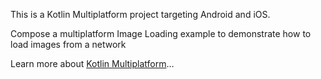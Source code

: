 This is a Kotlin Multiplatform project targeting Android and iOS.


Compose a multiplatform Image Loading example to demonstrate how to load images from a network 




Learn more about [Kotlin Multiplatform](https://www.jetbrains.com/help/kotlin-multiplatform-dev/get-started.html)…

